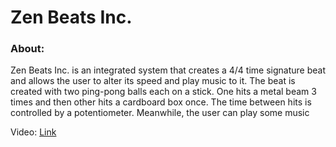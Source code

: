 # Zen Beats Inc.

### About:

Zen Beats Inc. is an integrated system that creates a 4/4 time signature beat and allows the user to alter its speed and play music to it. The beat is created with two ping-pong balls each on a stick. One hits a metal beam 3 times and then other hits a cardboard box once. The time between hits is controlled by a potentiometer. Meanwhile, the user can play some music

Video: [Link](https://www.youtube.com/)



